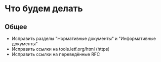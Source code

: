 # Что будем делать

## Общее
- Исправить разделы "Нормативные документы" и "Информативные документы"
- Исправить ссылки на tools.ietf.org/html (https)
- Исправить ссылки на переведённые RFC
